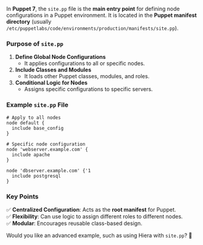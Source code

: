 In **Puppet 7**, the `site.pp` file is the **main entry point** for defining node configurations in a Puppet environment. It is located in the **Puppet manifest directory** (usually `/etc/puppetlabs/code/environments/production/manifests/site.pp`).  

### **Purpose of `site.pp`**
1. **Define Global Node Configurations**  
   - It applies configurations to all or specific nodes.  
2. **Include Classes and Modules**  
   - It loads other Puppet classes, modules, and roles.  
3. **Conditional Logic for Nodes**  
   - Assigns specific configurations to specific servers.  

### **Example `site.pp` File**
```puppet
# Apply to all nodes
node default {
  include base_config
}

# Specific node configuration
node 'webserver.example.com' {
  include apache
}

node 'dbserver.example.com' {'1
  include postgresql
}
```
### **Key Points**
✅ **Centralized Configuration**: Acts as the **root manifest** for Puppet.  
✅ **Flexibility**: Can use logic to assign different roles to different nodes.  
✅ **Modular**: Encourages reusable class-based design.  

Would you like an advanced example, such as using Hiera with `site.pp`? 🚀
